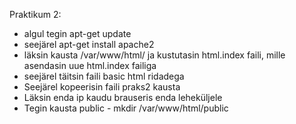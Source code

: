 Praktikum 2:

* algul tegin apt-get update
* seejärel apt-get install apache2
* läksin kausta /var/www/html/ ja kustutasin html.index faili,
mille asendasin uue html.index failiga
* seejärel täitsin faili basic html ridadega
* Seejärel kopeerisin faili praks2 kausta
* Läksin enda ip kaudu brauseris enda leheküljele
* Tegin kausta public - mkdir /var/www/html/public
